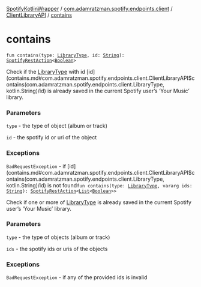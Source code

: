 [SpotifyKotlinWrapper](../../index.md) / [com.adamratzman.spotify.endpoints.client](../index.md) / [ClientLibraryAPI](index.md) / [contains](./contains.md)

# contains

`fun contains(type: `[`LibraryType`](../-library-type/index.md)`, id: `[`String`](https://kotlinlang.org/api/latest/jvm/stdlib/kotlin/-string/index.html)`): `[`SpotifyRestAction`](../../com.adamratzman.spotify.main/-spotify-rest-action/index.md)`<`[`Boolean`](https://kotlinlang.org/api/latest/jvm/stdlib/kotlin/-boolean/index.html)`>`

Check if the [LibraryType](../-library-type/index.md) with id [id](contains.md#com.adamratzman.spotify.endpoints.client.ClientLibraryAPI$contains(com.adamratzman.spotify.endpoints.client.LibraryType, kotlin.String)/id) is already saved in the current Spotify user’s ‘Your Music’ library.

### Parameters

`type` - the type of object (album or track)

`id` - the spotify id or uri of the object

### Exceptions

`BadRequestException` - if [id](contains.md#com.adamratzman.spotify.endpoints.client.ClientLibraryAPI$contains(com.adamratzman.spotify.endpoints.client.LibraryType, kotlin.String)/id) is not found`fun contains(type: `[`LibraryType`](../-library-type/index.md)`, vararg ids: `[`String`](https://kotlinlang.org/api/latest/jvm/stdlib/kotlin/-string/index.html)`): `[`SpotifyRestAction`](../../com.adamratzman.spotify.main/-spotify-rest-action/index.md)`<`[`List`](https://kotlinlang.org/api/latest/jvm/stdlib/kotlin.collections/-list/index.html)`<`[`Boolean`](https://kotlinlang.org/api/latest/jvm/stdlib/kotlin/-boolean/index.html)`>>`

Check if one or more of [LibraryType](../-library-type/index.md) is already saved in the current Spotify user’s ‘Your Music’ library.

### Parameters

`type` - the type of objects (album or track)

`ids` - the spotify ids or uris of the objects

### Exceptions

`BadRequestException` - if any of the provided ids is invalid